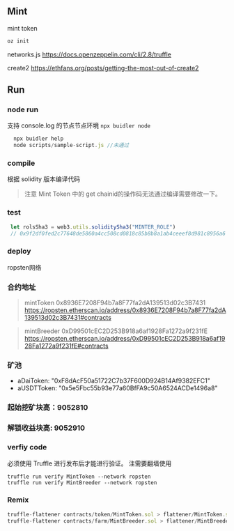 ## Mint 

mint token

```js
oz init
```

networks.js
https://docs.openzeppelin.com/cli/2.8/truffle

create2
https://ethfans.org/posts/getting-the-most-out-of-create2
## Run

### node run
支持 console.log 的节点节点环境 `npx buidler node`
```js 
  npx buidler help
  node scripts/sample-script.js //未通过
```

### compile
根据 solidity 版本编译代码
> 注意 Mint Token 中的 get chainid的操作码无法通过编译需要修改一下。

### test
```js
 let rolsSha3 = web3.utils.soliditySha3("MINTER_ROLE")
 // 0x9f2df0fed2c77648de5860a4cc508cd0818c85b8b8a1ab4ceeef8d981c8956a6
```


### deploy
ropsten网络
### 合约地址
>mintToken 0x8936E7208F94b7a8F77fa2dA139513d02c3B7431
https://ropsten.etherscan.io/address/0x8936E7208F94b7a8F77fa2dA139513d02c3B7431#contracts
 
>mintBreeder 0xD99501cEC2D253B918a6af1928Fa1272a9f231fE
 https://ropsten.etherscan.io/address/0xD99501cEC2D253B918a6af1928Fa1272a9f231fE#contracts
 
### 矿池
* aDaiToken: "0xF8dAcF50a51722C7b37F600D924B14Af9382EFC1"
* aUSDTToken: "0x5e5Fbc55b93e77a60BfFA9c50A6524ACDe1496a8"
 
### 起始挖矿块高：9052810

### 解锁收益块高: 9052910



### verfiy code 
必须使用 Truffle 进行发布后才能进行验证。 注需要翻墙使用
```
truffle run verify MintToken --network ropsten
truffle run verify MintBreeder --network ropsten
```

### Remix
```js
truffle-flattener contracts/token/MintToken.sol > flattener/MintToken.sol
truffle-flattener contracts/farm/MintBreeder.sol > flattener/MintBreeder.sol
```
 
 


